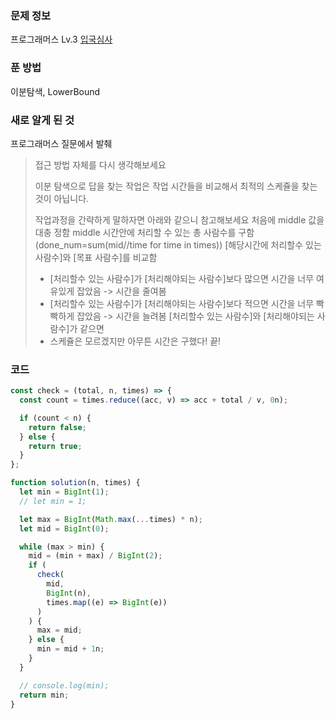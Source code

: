 ### 문제 정보
프로그래머스 Lv.3
[입국심사](https://programmers.co.kr/learn/courses/30/lessons/43238)

### 푼 방법
이분탐색, LowerBound

### 새로 알게 된 것
프로그래머스 질문에서 발췌
> 접근 방법 자체를 다시 생각해보세요
>
> 이분 탐색으로 답을 찾는 작업은 작업 시간들을 비교해서 최적의 스케쥴을 찾는것이 아닙니다.
>
> 작업과정을 간략하게 말하자면 아래와 같으니 참고해보세요
> 처음에 middle 값을 대충 정함
> middle 시간안에 처리할 수 있는 총 사람수를 구함(done_num=sum(mid//time for time in times))
> [해당시간에 처리할수 있는 사람수]와 [목표 사람수]를 비교함
> * [처리할수 있는 사람수]가 [처리해야되는 사람수]보다 많으면 시간을 너무 여유있게 잡았음 -> 시간을 줄여봄
> * [처리할수 있는 사람수]가 [처리해야되는 사람수]보다 적으면 시간을 너무 빡빡하게 잡았음 -> 시간을 늘려봄
> [처리할수 있는 사람수]와 [처리해야되는 사람수]가 같으면
> * 스케쥴은 모르겠지만 아무튼 시간은 구했다! 끝!


### 코드
```javascript
const check = (total, n, times) => {
  const count = times.reduce((acc, v) => acc + total / v, 0n);

  if (count < n) {
    return false;
  } else {
    return true;
  }
};

function solution(n, times) {
  let min = BigInt(1);
  // let min = 1;

  let max = BigInt(Math.max(...times) * n);
  let mid = BigInt(0);

  while (max > min) {
    mid = (min + max) / BigInt(2);
    if (
      check(
        mid,
        BigInt(n),
        times.map((e) => BigInt(e))
      )
    ) {
      max = mid;
    } else {
      min = mid + 1n;
    }
  }

  // console.log(min);
  return min;
}
```
